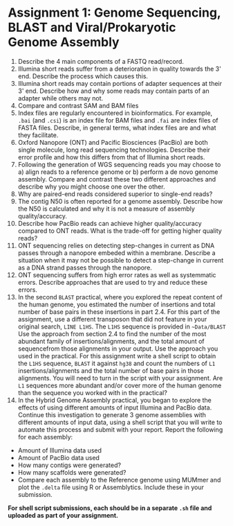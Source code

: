 # Assignment 1: Genome Sequencing, BLAST and Viral/Prokaryotic Genome Assembly

1. Describe the 4 main components of a FASTQ read/record.
2. Illumina short reads suffer from a deterioration in quality towards the 3' end. Describe the process which causes this.
3. Illumina short reads may contain portions of adapter sequences at their 3' end. Describe how and why some reads may contain parts of an adapter while others may not.
4. Compare and contrast SAM and BAM files
5. Index files are regularly encountered in bioinformatics. For example, `.bai` (and `.csi`) is an index file for BAM files and `.fai` are index files of FASTA files. Describe, in general terms, what index files are and what they facilitate.
6. Oxford Nanopore (ONT) and Pacific Biosciences (PacBio) are both single molecule, long read sequencing technologies. Describe their error profile and how this differs from that of Illumina short reads.
7. Following the generation of WGS sequencing reads you may choose to a) align reads to a reference genome or b) perform a de novo genome assembly. Compare and contrast these two different approaches and describe why you might choose one over the other.
8. Why are paired-end reads considered superior to single-end reads?
9. The contig N50 is often reported for a genome assembly. Describe how the N50 is calculated and why it is not a measure of assembly quality/accuracy.
10. Describe how PacBio reads can achieve higher quality/accuracy compared to ONT reads. What is the trade-off for getting higher quality reads?
11. ONT sequencing relies on detecting step-changes in current as DNA passes through a nanopore embeded within a membrane. Describe a situation when it may not be possible to detect a step-change in current as a DNA strand passes through the nanopore.
12. ONT sequencing suffers from high error rates as well as systemmatic errors. Describe approaches that are used to try and reduce these errors.
13. In the second `BLAST` practical, where you explored the repeat content of the human genome, you estimated the number of insertions and  total number of base pairs in these insertions in part 2.4.  For this part of the assignment, use a different transposon that did not feature in your original search, `LINE L1HS`. The `L1HS` sequence is provided in `~Data/BLAST` Use the approach from section 2.4 to find the number of the most abundant family of insertions/alignments, and the total amount of sequencefrom those alignments in your output. Use the approach you used in the practical. For this assignment write a shell script to obtain the `L1HS` sequence, `BLAST` it against `hg38` and count the numbers of `L1` insertions/alignments and the total number of base pairs in those alignments. You will need to turn in the script with your assignment. Are `L1` sequences more abundant and/or cover more of the human genome than the sequence you worked with in the practical?
14. In the Hybrid Genome Assembly practical, you began to explore the effects of using different amounts of input Illumina and PacBio data. Continue this investigation to generate 3 genome assemblies with different amounts of input data, using a shell script that you will write to automate this process and submit with your report.  Report the following for each assembly:
 * Amount of Illumina data used
 * Amount of PacBio data used
 * How many contigs were generated?
 * How many scaffolds were generated?
 * Compare each assembly to the Reference genome using MUMmer and plot the `.delta` file using R or Assemblytics. Include these in your submission.

 **For shell script submissions, each should be in a separate `.sh` file and uploaded as part of your assignment.**